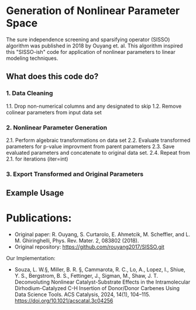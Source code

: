 # Generation of Nonlinear Parameter Space
The sure independence screening and sparsifying operator (SISSO) algorithm was published in 2018 by Ouyang et. al. This algorithm inspired this "SISSO-ish" code for application of nonlinear parameters to linear modeling techniques.

## What does this code do?
### 1. Data Cleaning
   1.1. Drop non-numerical columns and any designated to skip
   1.2. Remove colinear parameters from input data set
### 2. Nonlinear Parameter Generation
   2.1. Perform algebraic transformations on data set
   2.2. Evaluate transformed parameters for p-value improvment from parent parameters
   2.3. Save evaluated parameters and concatenate to original data set.
   2.4. Repeat from 2.1. for iterations (iter=int)
### 3. Export Transformed and Original Parameters

## Example Usage

# Publications:
- Original paper: R. Ouyang, S. Curtarolo, E. Ahmetcik, M. Scheffler, and L. M. Ghiringhelli, Phys. Rev. Mater. 2, 083802 (2018).
- Original repository: https://github.com/rouyang2017/SISSO.git

Our Implementation:
- Souza, L. W.§, Miller, B. R. §, Cammarota, R. C., Lo, A., Lopez, I., Shiue, Y. S., Bergstrom, B. S., Fettinger, J., Sigman, M., Shaw, J. T. Deconvoluting Nonlinear Catalyst-Substrate Effects in the Intramolecular Dirhodium-Catalyzed C-H Insertion of Donor/Donor Carbenes Using Data Science Tools. ACS Catalysis, 2024, 14(1), 104–115. https://doi.org/10.1021/acscatal.3c04256
